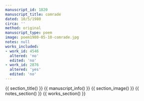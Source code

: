 ```yaml
---
manuscript_id: 1820
manuscript_title: comrade
dated: 10/5/1980
circa: ''
method: original
manuscript_type: poem
image: poem1980-05-10-comrade.jpg
notes: null
works_included:
- work_id: 4546
  altered: 'no'
  edited: 'no'
- work_id: 2876
  altered: 'yes'
  edited: 'no'
---
```


{{ section_title() }}
{{ manuscript_info() }}
{{ section_image() }}
{{ notes_section() }}
{{ works_section() }}

